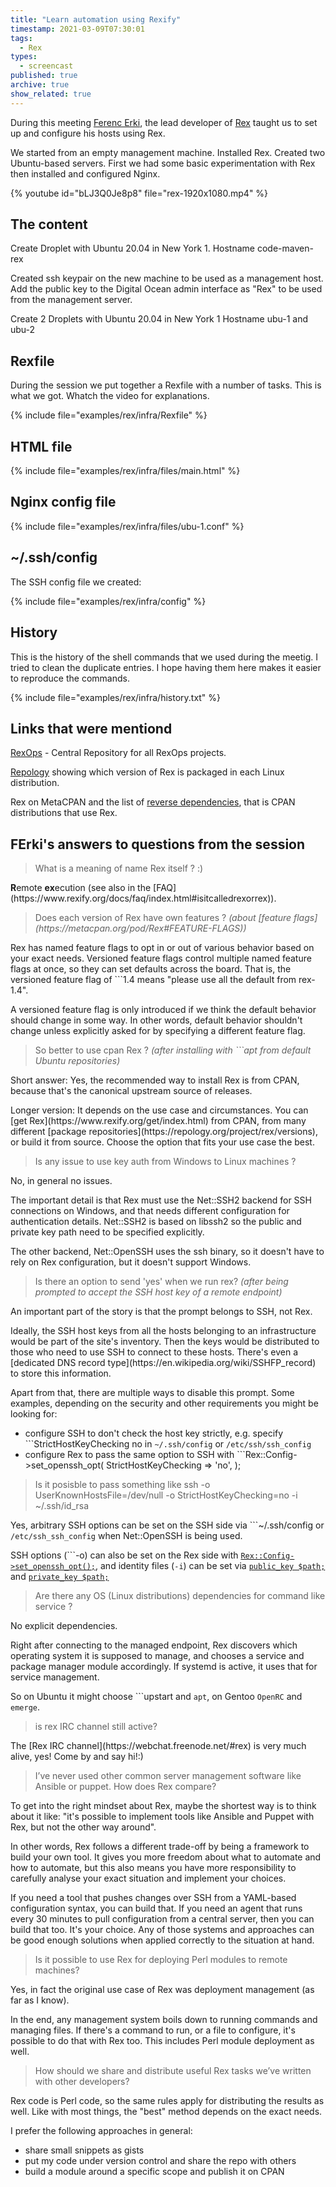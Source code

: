 ```yaml
---
title: "Learn automation using Rexify"
timestamp: 2021-03-09T07:30:01
tags:
  - Rex
types:
  - screencast
published: true
archive: true
show_related: true
---
```



During this meeting [Ferenc Erki](https://www.linkedin.com/in/ferki/), the lead developer of [Rex](https://www.rexify.org/) taught
us to set up and configure his hosts using Rex.

We started from an empty management machine. Installed Rex. Created two Ubuntu-based servers. First we had some basic experimentation with Rex
then installed and configured Nginx.


{% youtube id="bLJ3Q0Je8p8" file="rex-1920x1080.mp4" %}

## The content

Create Droplet with Ubuntu 20.04 in New York 1.  Hostname code-maven-rex

Created ssh keypair on the new machine to be used as a management host.
Add the public key to the Digital Ocean admin interface as "Rex" to be used from the management server.

Create 2 Droplets with Ubuntu 20.04 in New York 1 Hostname ubu-1 and ubu-2


## Rexfile

During the session we put together a Rexfile with a number of tasks. This is what we got. Whatch the video for explanations.

{% include file="examples/rex/infra/Rexfile" %}

## HTML file

{% include file="examples/rex/infra/files/main.html" %}

## Nginx config file

{% include file="examples/rex/infra/files/ubu-1.conf" %}

## ~/.ssh/config

The SSH config file we created:

{% include file="examples/rex/infra/config" %}

## History

This is the history of the shell commands that we used during the meetig. I tried to clean the duplicate entries.
I hope having them here makes it easier to reproduce the commands.

{% include file="examples/rex/infra/history.txt" %}


## Links that were mentiond

[RexOps](https://github.com/rexops) - Central Repository for all RexOps projects.

[Repology](https://repology.org/project/rex/versions) showing which version of Rex is packaged in each Linux distribution.

<a hrf="https://metacpan.org/pod/Rex">Rex on MetaCPAN</a> and the list of [reverse dependencies](https://metacpan.org/requires/module/Rex?size=200),
that is CPAN distributions that use Rex.

## FErki's answers to questions from the session

<blockquote>
  <p>What is a meaning of name Rex itself ? :)</p>
</blockquote>

<p><strong>R</strong>emote <strong>ex</strong>ecution (see also in the [FAQ](https://www.rexify.org/docs/faq/index.html#isitcalledrexorrex)).</p>

<blockquote>
  <p>Does each version of Rex have own features ? <em>(about [feature flags](https://metacpan.org/pod/Rex#FEATURE-FLAGS))</em></p>
</blockquote>

<p>Rex has named feature flags to opt in or out of various behavior based on your exact needs. Versioned feature flags control multiple named feature flags at once, so they can set defaults across the board. That is, the versioned feature flag of ```1.4</code> means "please use all the default from rex-1.4".</p>

<p>A versioned feature flag is only introduced if we think the default behavior should change in some way. In other words, default behavior shouldn't change unless explicitly asked for by specifying a different feature flag.</p>

<blockquote>
  <p>So better to use cpan Rex ? <em>(after installing with ```apt</code> from default Ubuntu repositories)</em></p>
</blockquote>

<p>Short answer: Yes, the recommended way to install Rex is from CPAN, because that's the canonical upstream source of releases.</p>

<p>Longer version: It depends on the use case and circumstances. You can [get Rex](https://www.rexify.org/get/index.html) from CPAN, from many different [package repositories](https://repology.org/project/rex/versions), or build it from source. Choose the option that fits your use case the best.</p>

<blockquote>
  <p>Is any issue to use key auth from Windows to Linux machines ?</p>
</blockquote>

<p>No, in general no issues.</p>

<p>The important detail is that Rex must use the Net::SSH2 backend for SSH connections on Windows, and that needs different configuration for authentication details. Net::SSH2 is based on libssh2 so the public and private key path need to be specified explicitly.</p>

<p>The other backend, Net::OpenSSH uses the ssh binary, so it doesn't have to rely on Rex configuration, but it doesn't support Windows.</p>

<blockquote>
  <p>Is there an option to send 'yes' when we run rex? <em>(after being prompted to accept the SSH host key of a remote endpoint)</em></p>
</blockquote>

<p>An important part of the story is that the prompt belongs to SSH, not Rex.</p>

<p>Ideally, the SSH host keys from all the hosts belonging to an infrastructure would be part of the site's inventory. Then the keys would be distributed to those who need to use SSH to connect to these hosts. There's even a [dedicated DNS record type](https://en.wikipedia.org/wiki/SSHFP_record) to store this information.</p>

<p>Apart from that, there are multiple ways to disable this prompt. Some examples, depending on the security and other requirements you might be looking for:</p>

* configure SSH to don't check the host key strictly, e.g. specify ```StrictHostKeyChecking no</code> in <code>~/.ssh/config</code> or <code>/etc/ssh/ssh_config</code>
* configure Rex to pass the same option to SSH with ```Rex::Config-&gt;set_openssh_opt( StrictHostKeyChecking =&gt; 'no', );</code>

<blockquote>
  <p>Is it posisble to pass something like ssh  -o UserKnownHostsFile=/dev/null -o StrictHostKeyChecking=no  -i ~/.ssh/id_rsa</p>
</blockquote>

<p>Yes, arbitrary SSH options can be set on the SSH side via ```~/.ssh/config</code> or <code>/etc/ssh_ssh_config</code> when Net::OpenSSH is being used.</p>

<p>SSH options (```-o</code>) can also be set on the Rex side with <a href="https://metacpan.org/pod/Rex::Config#set_openssh_opt"><code>Rex::Config-&gt;set_openssh_opt();</code></a>, and identity files (<code>-i</code>) can be set via <a href="https://metacpan.org/pod/Rex::Commands#public_key($key)"><code>public_key $path;</code></a> and <a href="https://metacpan.org/pod/Rex::Commands#private_key($key)"><code>private_key $path;</code></a></p>

<blockquote>
  <p>Are there any OS (Linux distributions) dependencies for command like service ?</p>
</blockquote>

<p>No explicit dependencies.</p>

<p>Right after connecting to the managed endpoint, Rex discovers which operating system it is supposed to manage, and chooses a service and package manager module accordingly. If systemd is active, it uses that for service management.</p>

<p>So on Ubuntu it might choose ```upstart</code> and <code>apt</code>, on Gentoo <code>OpenRC</code> and <code>emerge</code>.</p>

<blockquote>
  <p>is rex IRC channel still active? </p>
</blockquote>

<p>The [Rex IRC channel](https://webchat.freenode.net/#rex) is very much alive, yes! Come by and say hi!:)</p>

<blockquote>
  <p>I’ve never used other common server management software like Ansible or puppet. How does Rex compare?</p>
</blockquote>

<p>To get into the right mindset about Rex, maybe the shortest way is to think about it like: "it's possible to implement tools like Ansible and Puppet with Rex, but not the other way around".</p>

<p>In other words, Rex follows a different trade-off by being a framework to build your own tool. It gives you more freedom about what to automate and how to automate, but this also means you have more responsibility to carefully analyse your exact situation and implement your choices.</p>

<p>If you need a tool that pushes changes over SSH from a YAML-based configuration syntax, you can build that. If you need an agent that runs every 30 minutes to pull configuration from a central server, then you can build that too. It's your choice. Any of those systems and approaches can be good enough solutions when applied correctly to the situation at hand.</p>

<blockquote>
  <p>Is it possible to use Rex for deploying Perl modules to remote machines?</p>
</blockquote>

<p>Yes, in fact the original use case of Rex was deployment management (as far as I know).</p>

<p>In the end, any management system boils down to running commands and managing files. If there's a command to run, or a file to configure, it's possible to do that with Rex too. This includes Perl module deployment as well.</p>

<blockquote>
  <p>How should we share and distribute useful Rex tasks we’ve written with other developers?</p>
</blockquote>

<p>Rex code is Perl code, so the same rules apply for distributing the results as well. Like with most things, the "best" method depends on the exact needs.</p>

<p>I prefer the following approaches in general:</p>

* share small snippets as gists
* put my code under version control and share the repo with others
* build a module around a specific scope and publish it on CPAN
